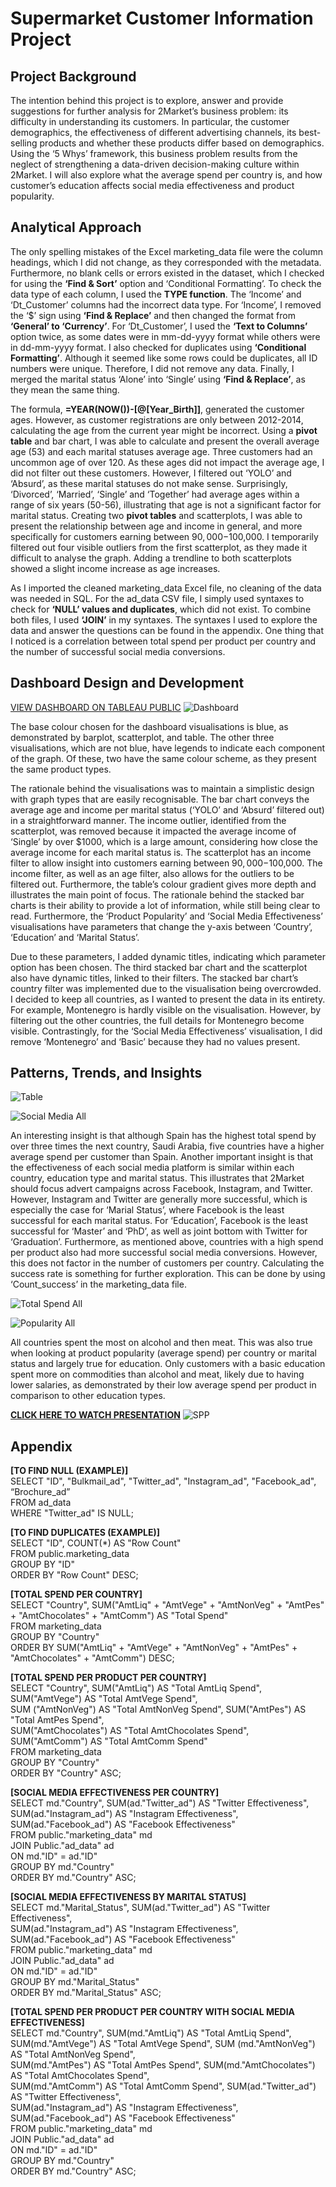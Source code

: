 # Supermarket Customer Information Project
## Project Background 
The intention behind this project is to explore, answer and provide suggestions for further analysis for 2Market’s business problem: its difficulty in understanding its customers. In particular, the customer demographics, the effectiveness of different advertising channels, its best-selling products and whether these products differ based on demographics. Using the ‘5 Whys’ framework, this business problem results from the neglect of strengthening a data-driven decision-making culture within 2Market. I will also explore what the average spend per country is, and how customer’s education affects social media effectiveness and product popularity. 

## Analytical Approach
The only spelling mistakes of the Excel marketing_data file were the column headings, which I did not change, as they corresponded with the metadata. Furthermore, no blank cells or errors existed in the dataset, which I checked for using the __‘Find & Sort’__ option and ‘Conditional Formatting’. To check the data type of each column, I used the __TYPE function__. The ‘Income’ and ‘Dt_Customer’ columns had the incorrect data type. For ‘Income’, I removed the ‘$’ sign using __‘Find & Replace’__ and then changed the format from __‘General’ to ‘Currency’__. For ‘Dt_Customer’, I used the __‘Text to Columns’__ option twice, as some dates were in mm-dd-yyyy format while others were in dd-mm-yyyy format. I also checked for duplicates using __‘Conditional Formatting’__. Although it seemed like some rows could be duplicates, all ID numbers were unique. Therefore, I did not remove any data. Finally, I merged the marital status ‘Alone’ into ‘Single’ using __‘Find & Replace’__, as they mean the same thing. 

The formula, __=YEAR(NOW())-[@[Year_Birth]]__, generated the customer ages. However, as customer registrations are only between 2012-2014, calculating the age from the current year might be incorrect. Using a __pivot table__ and bar chart, I was able to calculate and present the overall average age (53) and each marital statuses average age. Three customers had an uncommon age of over 120. As these ages did not impact the average age, I did not filter out these customers. However, I filtered out ‘YOLO’ and ‘Absurd’, as these marital statuses do not make sense. Surprisingly, ‘Divorced’, ‘Married’, ‘Single’ and ‘Together’ had average ages within a range of six years (50-56), illustrating that age is not a significant factor for marital status. Creating two __pivot tables__ and scatterplots, I was able to present the relationship between age and income in general, and more specifically for customers earning between $90,000-$100,000. I temporarily filtered out four visible outliers from the first scatterplot, as they made it difficult to analyse the graph. Adding a trendline to both scatterplots showed a slight income increase as age increases. 

As I imported the cleaned marketing_data Excel file, no cleaning of the data was needed in SQL. For the ad_data CSV file, I simply used syntaxes to check for __‘NULL’ values and duplicates__, which did not exist. To combine both files, I used __‘JOIN’__ in my syntaxes. The syntaxes I used to explore the data and answer the questions can be found in the appendix. One thing that I noticed is a correlation between total spend per product per country and the number of successful social media conversions.

## Dashboard Design and Development
[VIEW DASHBOARD ON TABLEAU PUBLIC](https://public.tableau.com/app/profile/mattia.bieler/viz/SupermarketProjectDashboard/2MarketDashboard)
![Dashboard](https://github.com/Mattia-Bieler/Supermarket_Customer_Information_Project/assets/132078605/efc4d162-9919-4a06-9ca3-fd6c3a5bb028)

The base colour chosen for the dashboard visualisations is blue, as demonstrated by barplot, scatterplot, and table. The other three visualisations, which are not blue, have legends to indicate each component of the graph. Of these, two have the same colour scheme, as they present the same product types.

The rationale behind the visualisations was to maintain a simplistic design with graph types that are easily recognisable. The bar chart conveys the average age and income per marital status (‘YOLO’ and ‘Absurd’ filtered out) in a straightforward manner. The income outlier, identified from the scatterplot, was removed because it impacted the average income of ‘Single’ by over $1000, which is a large amount, considering how close the average income for each marital status is. The scatterplot has an income filter to allow insight into customers earning between $90,000-$100,000. The income filter, as well as an age filter, also allows for the outliers to be filtered out. Furthermore, the table’s colour gradient gives more depth and illustrates the main point of focus. The rationale behind the stacked bar charts is their ability to provide a lot of information, while still being clear to read. Furthermore, the ‘Product Popularity’ and ‘Social Media Effectiveness’ visualisations have parameters that change the y-axis between ‘Country’, ‘Education’ and ‘Marital Status’.

Due to these parameters, I added dynamic titles, indicating which parameter option has been chosen. The third stacked bar chart and the scatterplot also have dynamic titles, linked to their filters. The stacked bar chart’s country filter was implemented due to the visualisation being overcrowded. I decided to keep all countries, as I wanted to present the data in its entirety. For example, Montenegro is hardly visible on the visualisation. However, by filtering out the other countries, the full details for Montenegro become visible. Contrastingly, for the ‘Social Media Effectiveness’ visualisation, I did remove ‘Montenegro’ and ‘Basic’ because they had no values present.

## Patterns, Trends, and Insights
![Table](https://github.com/Mattia-Bieler/Supermarket_Customer_Information_Project/assets/132078605/cb7ce358-3900-41cf-aa0b-f51885ea9e7f)

![Social Media All](https://github.com/Mattia-Bieler/Supermarket_Customer_Information_Project/assets/132078605/15c1e78d-b4a0-41ab-8675-d5955eead6c0)

An interesting insight is that although Spain has the highest total spend by over three times the next country, Saudi Arabia, five countries have a higher average spend per customer than Spain. Another important insight is that the effectiveness of each social media platform is similar within each country, education type and marital status. This illustrates that 2Market should focus advert campaigns across Facebook, Instagram, and Twitter. However, Instagram and Twitter are generally more successful, which is especially the case for ‘Marial Status’, where Facebook is the least successful for each marital status. For ‘Education’, Facebook is the least successful for ‘Master’ and ‘PhD’, as well as joint bottom with Twitter for ‘Graduation’. Furthermore, as mentioned above, countries with a high spend per product also had more successful social media conversions. However, this does not factor in the number of customers per country. Calculating the success rate is something for further exploration. This can be done by using ‘Count_success’ in the marketing_data file. 

![Total Spend All](https://github.com/Mattia-Bieler/Supermarket_Customer_Information_Project/assets/132078605/fb58a19c-d768-4bcf-b931-25d4d8cf73b7)

![Popularity All](https://github.com/Mattia-Bieler/Supermarket_Customer_Information_Project/assets/132078605/dab9ec3f-5373-48d8-ac21-644167ff80d0)

All countries spent the most on alcohol and then meat. This was also true when looking at product popularity (average spend) per country or marital status and largely true for education. Only customers with a basic education spent more on commodities than alcohol and meat, likely due to having lower salaries, as demonstrated by their low average spend per product in comparison to other education types.

[__CLICK HERE TO WATCH PRESENTATION__](https://drive.google.com/file/d/1Nl3qNffAw5s65w8Ympi0bn4aiUOJf8DP/view?usp=sharing)
![SPP](https://github.com/Mattia-Bieler/Supermarket_Customer_Information_Project/assets/132078605/8bc2ee95-cc95-44a4-8962-3cf4888aed8d)

## Appendix
__[TO FIND NULL (EXAMPLE)]__ <br>
SELECT "ID", "Bulkmail_ad", "Twitter_ad", "Instagram_ad", "Facebook_ad", “Brochure_ad”<br>
FROM ad_data<br>
WHERE "Twitter_ad" IS NULL;

__[TO FIND DUPLICATES (EXAMPLE)]__ <br>
SELECT "ID", COUNT(*) AS "Row Count"<br>
FROM public.marketing_data<br>
GROUP BY "ID"<br>
ORDER BY "Row Count" DESC;

__[TOTAL SPEND PER COUNTRY]__ <br>
SELECT "Country", SUM("AmtLiq" + "AmtVege" + "AmtNonVeg" + "AmtPes" + "AmtChocolates" + "AmtComm") AS "Total Spend"<br>
FROM marketing_data<br>
GROUP BY "Country"<br>
ORDER BY SUM("AmtLiq" + "AmtVege" + "AmtNonVeg" + "AmtPes" + "AmtChocolates" + "AmtComm") DESC;

__[TOTAL SPEND PER PRODUCT PER COUNTRY]__ <br>
SELECT "Country", SUM("AmtLiq") AS "Total AmtLiq Spend", SUM("AmtVege") AS "Total AmtVege Spend",<br> 
SUM ("AmtNonVeg") AS "Total AmtNonVeg Spend", SUM("AmtPes") AS "Total AmtPes Spend",<br> 
SUM("AmtChocolates") AS "Total AmtChocolates Spend", SUM("AmtComm") AS "Total AmtComm Spend"<br>
FROM marketing_data<br>
GROUP BY "Country"<br>
ORDER BY "Country" ASC;

__[SOCIAL MEDIA EFFECTIVENESS PER COUNTRY]__ <br>
SELECT md."Country", SUM(ad."Twitter_ad") AS "Twitter Effectiveness",<br>
SUM(ad."Instagram_ad") AS "Instagram Effectiveness",<br>
SUM(ad."Facebook_ad") AS "Facebook Effectiveness"<br>
FROM public."marketing_data" md<br>
JOIN Public."ad_data" ad<br>
ON md."ID" = ad."ID"<br>
GROUP BY md."Country"<br>
ORDER BY md."Country" ASC;

__[SOCIAL MEDIA EFFECTIVENESS BY MARITAL STATUS]__ <br>
SELECT md."Marital_Status", SUM(ad."Twitter_ad") AS "Twitter Effectiveness",<br> 
SUM(ad."Instagram_ad") AS "Instagram Effectiveness",<br> 
SUM(ad."Facebook_ad") AS "Facebook Effectiveness"<br>
FROM public."marketing_data" md<br>
JOIN Public."ad_data" ad<br>
ON md."ID" = ad."ID"<br>
GROUP BY md."Marital_Status"<br>
ORDER BY md."Marital_Status" ASC;

__[TOTAL SPEND PER PRODUCT PER COUNTRY WITH SOCIAL MEDIA EFFECTIVENESS]__ <br>
SELECT md."Country", SUM(md."AmtLiq") AS "Total AmtLiq Spend",<br> 
SUM(md."AmtVege") AS "Total AmtVege Spend", SUM (md."AmtNonVeg") AS "Total AmtNonVeg Spend",<br> 
SUM(md."AmtPes") AS "Total AmtPes Spend", SUM(md."AmtChocolates") AS "Total AmtChocolates Spend",<br> 
SUM(md."AmtComm") AS "Total AmtComm Spend", SUM(ad."Twitter_ad") AS "Twitter Effectiveness",<br> 
SUM(ad."Instagram_ad") AS "Instagram Effectiveness", SUM(ad."Facebook_ad") AS "Facebook Effectiveness"<br>
FROM public."marketing_data" md<br>
JOIN Public."ad_data" ad<br>
ON md."ID" = ad."ID"<br>
GROUP BY md."Country"<br>
ORDER BY md."Country" ASC;
